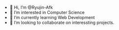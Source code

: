 - 👋 Hi, I’m @Ryujin-Afk
- 👀 I’m interested in Computer Science
- 🌱 I’m currently learning Web Development
- 💞️ I’m looking to collaborate on interessting projects.

<!---
Ryujin-Afk/Ryujin-Afk is a ✨ special ✨ repository because its `README.md` (this file) appears on your GitHub profile.
You can click the Preview link to take a look at your changes.
--->
